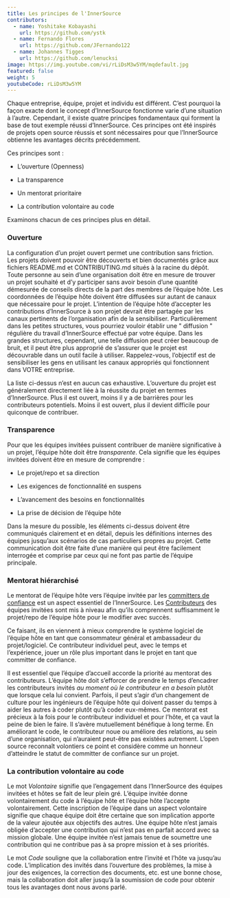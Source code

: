 ```yaml
---
title: Les principes de l'InnerSource
contributors:
  - name: Yoshitake Kobayashi
    url: https://github.com/ystk
  - name: Fernando Flores
    url: https://github.com/JFernando122
  - name: Johannes Tigges
    url: https://github.com/lenucksi
image: https://img.youtube.com/vi/rLiDsM3w5YM/mqdefault.jpg
featured: false
weight: 5
youtubeCode: rLiDsM3w5YM
---
```

<div class="paragraph">
<p>Chaque entreprise, équipe, projet et individu est différent.
C&#8217;est pourquoi la façon exacte dont le concept d&#8217;InnerSource fonctionne varie d&#8217;une situation à l&#8217;autre.
Cependant, il existe quatre principes fondamentaux qui forment la base de tout exemple réussi d&#8217;InnerSource.
Ces principes ont été inspirés de projets open source réussis et sont nécessaires pour que l&#8217;InnerSource obtienne les avantages décrits précédemment.</p>
</div>
<div class="paragraph">
<p>Ces principes sont :</p>
</div>
<div class="ulist">
<ul>
<li>
<p>L&#8217;ouverture (Openness)</p>
</li>
<li>
<p>La transparence</p>
</li>
<li>
<p>Un mentorat prioritaire</p>
</li>
<li>
<p>La contribution volontaire au code</p>
</li>
</ul>
</div>
<div class="paragraph">
<p>Examinons chacun de ces principes plus en détail.</p>
</div>
<div class="sect2">
<h3 id="_ouverture">Ouverture</h3>
<div class="paragraph">
<p>La configuration d&#8217;un projet ouvert permet une contribution sans friction.
Les projets doivent pouvoir être découverts et bien documentés grâce aux fichiers README.md et CONTRIBUTING.md situés à la racine du dépôt.
Toute personne au sein d&#8217;une organisation doit être en mesure de trouver un projet souhaité et d&#8217;y participer sans avoir besoin d&#8217;une quantité démesurée de conseils directs de la part des membres de l&#8217;équipe hôte.
Les coordonnées de l&#8217;équipe hôte doivent être diffusées sur autant de canaux que nécessaire pour le projet.
L&#8217;intention de l&#8217;équipe hôte d&#8217;accepter les contributions d&#8217;InnerSource à son projet devrait être partagée par les canaux pertinents de l&#8217;organisation afin de la sensibiliser.
Particulièrement dans les petites structures, vous pourriez vouloir établir une " diffusion " régulière du travail d&#8217;InnerSource effectué par votre équipe.
Dans les grandes structures, cependant, une telle diffusion peut créer beaucoup de bruit, et il peut être plus approprié de s&#8217;assurer que le projet est découvrable dans un outil facile à utiliser.
Rappelez-vous, l&#8217;objectif est de sensibiliser les gens en utilisant les canaux appropriés qui fonctionnent dans VOTRE entreprise.</p>
</div>
<div class="paragraph">
<p>La liste ci-dessus n&#8217;est en aucun cas exhaustive.
L&#8217;ouverture du projet est généralement directement liée à la réussite du projet en termes d&#8217;InnerSource.
Plus il est ouvert, moins il y a de barrières pour les contributeurs potentiels.
Moins il est ouvert, plus il devient difficile pour quiconque de contribuer.</p>
</div>
</div>
<div class="sect2">
<h3 id="_transparence">Transparence</h3>
<div class="paragraph">
<p>Pour que les équipes invitées puissent contribuer de manière significative à un projet, l&#8217;équipe hôte doit être <em>transparente</em>.
Cela signifie que les équipes invitées doivent être en mesure de comprendre :</p>
</div>
<div class="ulist">
<ul>
<li>
<p>Le projet/repo et sa direction</p>
</li>
<li>
<p>Les exigences de fonctionnalité en suspens</p>
</li>
<li>
<p>L&#8217;avancement des besoins en fonctionnalités</p>
</li>
<li>
<p>La prise de décision de l&#8217;équipe hôte</p>
</li>
</ul>
</div>
<div class="paragraph">
<p>Dans la mesure du possible, les éléments ci-dessus doivent être communiqués clairement et en détail, depuis les définitions internes des équipes jusqu&#8217;aux scénarios de cas particuliers propres au projet.
Cette communication doit être faite d&#8217;une manière qui peut être facilement interrogée et comprise par ceux qui ne font pas partie de l&#8217;équipe principale.</p>
</div>
</div>
<div class="sect2">
<h3 id="_mentorat_hiérarchisé">Mentorat hiérarchisé</h3>
<div class="paragraph">
<p>Le mentorat de l&#8217;équipe hôte vers l&#8217;équipe invitée par les <a href="https://innersourcecommons.org/learn/learning-path/trusted-committer">committers de confiance</a> est un aspect essentiel de l&#8217;InnerSource.
Les <a href="https://innersourcecommons.org/learn/learning-path/contributor">Contributeurs</a> des équipes invitées sont mis à niveau afin qu&#8217;ils comprennent suffisamment le projet/repo de l&#8217;équipe hôte pour le modifier avec succès.</p>
</div>
<div class="paragraph">
<p>Ce faisant, ils en viennent à mieux comprendre le système logiciel de l&#8217;équipe hôte en tant que consommateur général et ambassadeur du projet/logiciel.
Ce contributeur individuel peut, avec le temps et l&#8217;expérience, jouer un rôle plus important dans le projet en tant que committer de confiance.</p>
</div>
<div class="paragraph">
<p>Il est essentiel que l&#8217;équipe d&#8217;accueil accorde la priorité au mentorat des contributeurs.
L&#8217;équipe hôte doit s&#8217;efforcer de prendre le temps d&#8217;encadrer les contributeurs invités <em>au moment où le contributeur en a besoin</em> plutôt que lorsque cela lui convient.
Parfois, il peut s&#8217;agir d&#8217;un changement de culture pour les ingénieurs de l&#8217;équipe hôte qui doivent passer du temps à aider les autres à coder plutôt qu&#8217;à coder eux-mêmes.
Ce mentorat est précieux à la fois pour le contributeur individuel et pour l&#8217;hôte, et ça vaut la peine de bien le faire.
Il s&#8217;avère mutuellement bénéfique à long terme. En améliorant le code, le contributeur noue ou améliore des relations, au sein d&#8217;une organisation, qui n&#8217;auraient peut-être pas existées autrement.
L&#8217;open source reconnaît volontiers ce point et considère comme un honneur d&#8217;atteindre le statut de committer de confiance sur un projet.</p>
</div>
</div>
<div class="sect2">
<h3 id="_la_contribution_volontaire_au_code">La contribution volontaire au code</h3>
<div class="paragraph">
<p>Le mot <em>Volontaire</em> signifie que l&#8217;engagement dans l&#8217;InnerSource des équipes invitées et hôtes se fait de leur plein gré.
L&#8217;équipe invitée donne volontairement du code à l&#8217;équipe hôte et l&#8217;équipe hôte l&#8217;accepte volontairement.
Cette inscription de l&#8217;équipe dans un aspect volontaire signifie que chaque équipe doit être certaine que son implication apporte de la valeur ajoutée aux objectifs des autres.
Une équipe hôte n&#8217;est jamais obligée d&#8217;accepter une contribution qui n&#8217;est pas en parfait accord avec sa mission globale.
Une équipe invitée n&#8217;est jamais tenue de soumettre une contribution qui ne contribue pas à sa propre mission et à ses priorités.</p>
</div>
<div class="paragraph">
<p>Le mot <em>Code</em> souligne que la collaboration entre l&#8217;invité et l&#8217;hôte va jusqu&#8217;au code.
L&#8217;implication des invités dans l&#8217;ouverture des problèmes, la mise à jour des exigences, la correction des documents, etc. est une bonne chose, mais la collaboration doit aller jusqu&#8217;à la soumission de code pour obtenir tous les avantages dont nous avons parlé.</p>
</div>
</div>
<!--- This file autogenerated from https://github.com/InnerSourceCommons/InnerSourceLearningPath/blob/main/scripts -->